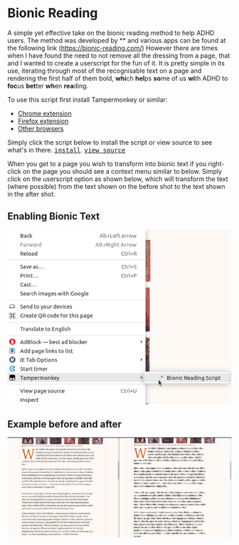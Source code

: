 # Bionic Reading

A simple yet effective take on the bionic reading method to help ADHD users. The method was developed by ** and various apps can be found at the following link (https://bionic-reading.com/) However there are times when I have found the need to not remove all the dressing from a page, that and I wanted to create a userscript for the fun of it. It is pretty simple in its use, iterating through most of the recognisable text on a page and rendering the first half of them bold, <b>whi</b>ch <b>hel</b>ps <b>so</b>me of us <b>wi</b>th ADHD to <b>foc</b>us <b>bet</b>ter <b>wh</b>en <b>rea</b>ding.

To use this script first install Tampermonkey or similar:
- [Chrome extension](https://chrome.google.com/webstore/detail/tampermonkey/dhdgffkkebhmkfjojejmpbldmpobfkfo)
- [Firefox extension](https://addons.mozilla.org/en-US/firefox/addon/tampermonkey/)
- [Other browsers](https://www.tampermonkey.net/index.php?ext=dhdg)

Simply click the script below to install the script or view source to see what's in there.
<kbd>[install](https://github.com/hybrid-trader/bionic-reading/raw/main/bionicscript.user.js)</kbd>. <kbd>[view source](https://github.com/hybrid-trader/bionic-reading/blob/main/bionicscript.user.js)</kbd>

When you get to a page you wish to transform into bionic text if you right-click on the page you should see a context menu similar to below. Simply click on the userscript option as shown below, which will transform the text (where possible) from the text shown on the before shot to the text shown in the after shot.

## Enabling Bionic Text

![newdialog](https://github.com/hybrid-trader/bionic-reading/raw/main/context-menu.png)

## Example before and after

![newdialog](https://github.com/hybrid-trader/bionic-reading/raw/main/bionic-text-example.png)
